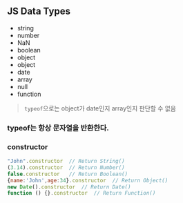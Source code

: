 ## JS Data Types

- string
- number
 - NaN
- boolean
- object
 - object
 - date
 - array
 - null
- function

> `typeof`으로는 object가 date인지 array인지 판단할 수 없음

### typeof는 항상 문자열을 반환한다.  

### constructor

```javascript
"John".constructor  // Return String()
(3.14).constructor  // Return Number()
false.constructor   // Return Boolean()
{name:'John',age:34}.constructor  // Return Object()
new Date().constructor  // Return Date()
function () {}.constructor  // Return Function()
```
